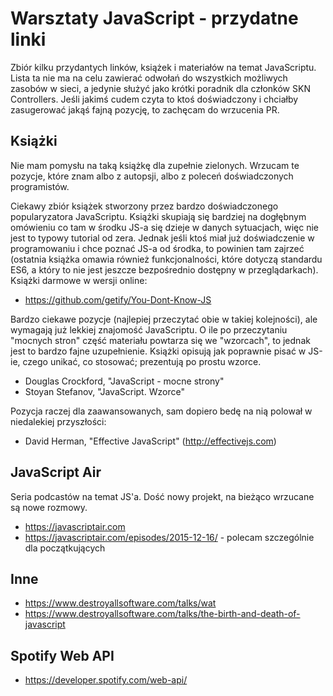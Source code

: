 # Warsztaty JavaScript - przydatne linki
Zbiór kilku przydantych linków, książek i materiałów na temat JavaScriptu. Lista ta nie ma na celu zawierać odwołań do wszystkich możliwych zasobów w sieci, a jedynie służyć jako krótki poradnik dla członków SKN Controllers. Jeśli jakimś cudem czyta to ktoś doświadczony i chciałby zasugerować jakąś fajną pozycję, to zachęcam do wrzucenia PR.

## Książki
Nie mam pomysłu na taką książkę dla zupełnie zielonych. Wrzucam te pozycje, które znam albo z autopsji, albo z poleceń doświadczonych programistów.

Ciekawy zbiór książek stworzony przez bardzo doświadczonego popularyzatora JavaScriptu. Książki skupiają się bardziej na dogłębnym omówieniu co tam w środku JS-a się dzieje w danych sytuacjach, więc nie jest to typowy tutorial od zera. Jednak jeśli ktoś miał już doświadczenie w programowaniu i chce poznać JS-a od środka, to powinien tam zajrzeć (ostatnia książka omawia również funkcjonalności, które dotyczą standardu ES6, a który to nie jest jeszcze bezpośrednio dostępny w przeglądarkach). Książki darmowe w wersji online:
- https://github.com/getify/You-Dont-Know-JS

Bardzo ciekawe pozycje (najlepiej przeczytać obie w takiej kolejności), ale wymagają już lekkiej znajomość JavaScriptu. O ile po przeczytaniu "mocnych stron" część materiału powtarza się we "wzorcach", to jednak jest to bardzo fajne uzupełnienie. Książki opisują jak poprawnie pisać w JS-ie, czego unikać, co stosować; prezentują po prostu wzorce.
- Douglas Crockford, "JavaScript - mocne strony"
- Stoyan Stefanov, "JavaScript. Wzorce"

Pozycja raczej dla zaawansowanych, sam dopiero bedę na nią polował w niedalekiej przyszłości:
- David Herman, "Effective JavaScript" (http://effectivejs.com)

## JavaScript Air
Seria podcastów na temat JS'a. Dość nowy projekt, na bieżąco wrzucane są nowe rozmowy.
- https://javascriptair.com
- https://javascriptair.com/episodes/2015-12-16/ - polecam szczególnie dla początkujących

## Inne
- https://www.destroyallsoftware.com/talks/wat
- https://www.destroyallsoftware.com/talks/the-birth-and-death-of-javascript

## Spotify Web API
- https://developer.spotify.com/web-api/
